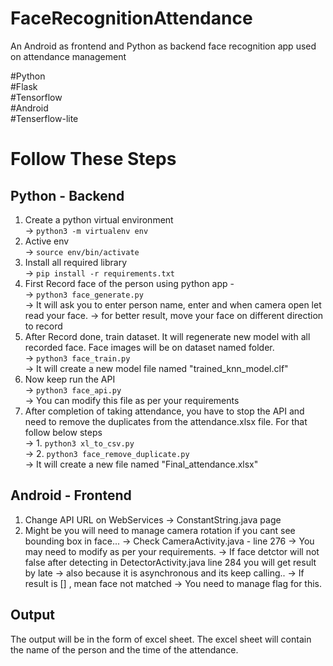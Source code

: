 # FaceRecognitionAttendance

An Android as frontend and Python as backend face recognition app used on attendance management

#Python <br>
#Flask <br>
#Tensorflow <br>
#Android <br>
#Tenserflow-lite <br>

# Follow These Steps

## Python - Backend

1. Create a python virtual environment <br>
   -> `python3 -m virtualenv env`
2. Active env <br>
   -> `source env/bin/activate`
3. Install all required library <br>
   -> `pip install -r requirements.txt`
4. First Record face of the person using python app - <br>
   -> `python3 face_generate.py` <br>
   -> It will ask you to enter person name, enter and when camera open let read your face.
   -> for better result, move your face on different direction to record
5. After Record done, train dataset. It will regenerate new model with all recorded face. Face images will be on dataset named folder. <br>
   -> `python3 face_train.py` <br>
   -> It will create a new model file named "trained_knn_model.clf"
6. Now keep run the API <br>
   -> `python3 face_api.py` <br>
   -> You can modify this file as per your requirements
7. After completion of taking attendance, you have to stop the API and need to remove the duplicates from the attendance.xlsx file. For that follow below steps<br>
   -> 1. `python3 xl_to_csv.py` <br>
   -> 2. `python3 face_remove_duplicate.py` <br>
   -> It will create a new file named "Final_attendance.xlsx"

## Android - Frontend

1. Change API URL on WebServices -> ConstantString.java page
2. Might be you will need to manage camera rotation if you cant see bounding box in face...
   -> Check CameraActivity.java - line 276
   -> You may need to modify as per your requirements.
   -> If face detctor will not false after detecting in DetectorActivity.java line 284 you will get result by late
   -> also because it is asynchronous and its keep calling..
   -> If result is [] , mean face not matched
   -> You need to manage flag for this.

## Output

The output will be in the form of excel sheet. The excel sheet will contain the name of the person and the time of the attendance.
